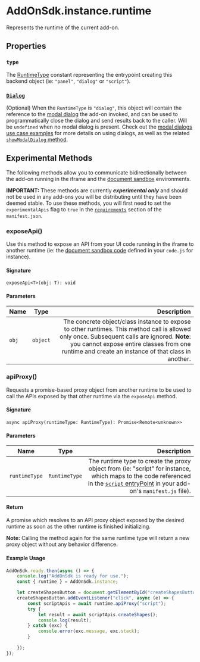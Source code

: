 # AddOnSdk.instance.runtime

Represents the runtime of the current add-on.

## Properties

### `type`

The [RuntimeType](addonsdk-constants.md) constant representing the entrypoint creating this backend object (ie: `"panel"`, `"dialog"` or `"script"`).

### [`Dialog`](../addonsdk/runtime-dialog.md)

(Optional) When the `RuntimeType` is `"dialog"`, this object will contain the reference to the [modal dialog](runtime-dialog.md) the add-on invoked, and can be used to programmatically close the dialog and send results back to the caller. Will be `undefined` when no modal dialog is present. Check out the [modal dialogs use case examples](../../guides/develop/use_cases.md#modal-dialogs) for more details on using dialogs, as well as the related [`showModalDialog` method](../addonsdk/addonsdk-app.md#showmodaldialog).

## Experimental Methods

The following methods allow you to communicate bidirectionally between the add-on running in the iframe and the [document sandbox](../authoring/) environments.

**IMPORTANT:** These methods are currently ***experimental only*** and should not be used in any add-ons you will be distributing until they have been deemed stable. To use these methods, you will first need to set the `experimentalApis` flag to `true` in the [`requirements`](../manifest/index.md#requirements) section of the `manifest.json`.

### exposeApi()

Use this method to expose an API from your UI code running in the iframe to another runtime (ie: the [document sandbox code](../authoring/) defined in your `code.js` for instance).

#### Signature

`exposeApi<T>(obj: T): void`

#### Parameters

| Name      | Type        | Description   |
| ----------| ------------| -----------:  |
| `obj`     | `object`    | The concrete object/class instance to expose to other runtimes. This method call is allowed only once. Subsequent calls are ignored. **Note**: you cannot expose entire classes from one runtime and create an instance of that class in another. |

### apiProxy()

Requests a promise-based proxy object from another runtime to be used to call the APIs exposed by that other runtime via the `exposeApi` method.

#### Signature

`async apiProxy(runtimeType: RuntimeType): Promise<Remote<unknown>>`

#### Parameters

| Name          | Type        | Description   |
| --------------| ------------| -----------:  |
| `runtimeType` | `RuntimeType` | The runtime type to create the proxy object from (ie: "script" for instance, which maps to the code referenced in the [`script` entryPoint](../authoring/index.md#script-entry-point) in your add-on's `manifest.js` file). |

#### Return

A promise which resolves to an API proxy object exposed by the desired runtime as soon as the other runtime is finished initializing.

**Note:** Calling the method again for the same runtime type will return a new proxy object without any behavior difference.

#### Example Usage

```js
AddOnSdk.ready.then(async () => {
    console.log("AddOnSdk is ready for use.");
    const { runtime } = AddOnSdk.instance;

    let createShapesButton = document.getElementById("createShapesButton");
    createShapesButton.addEventListener("click", async (e) => {
        const scriptApis = await runtime.apiProxy("script");
        try {
            let result = await scriptApis.createShapes();
            console.log(result);
        } catch (exc) {
            console.error(exc.message, exc.stack);
        }
        
    });
});
```
